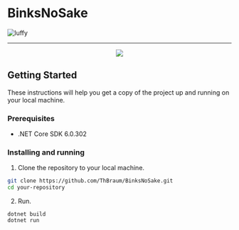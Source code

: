 # BinksNoSake

![luffy](https://github.com/ThBraum/Images-for-GitHub/assets/85642694/bd78e977-cf92-4396-90d0-f7769c65b62c)

***
<p align="center">
  <img src="https://github.com/ThBraum/BinksNoSake/assets/85642694/37cf8e7f-ec16-4899-9183-2ab8534f43cf"/>
</p>

## Getting Started

These instructions will help you get a copy of the project up and running on your local machine.

### Prerequisites

- .NET Core SDK 6.0.302


### Installing and running

1. Clone the repository to your local machine.

```bash
git clone https://github.com/ThBraum/BinksNoSake.git
cd your-repository
```


2. Run.
```console
dotnet build
dotnet run
```
